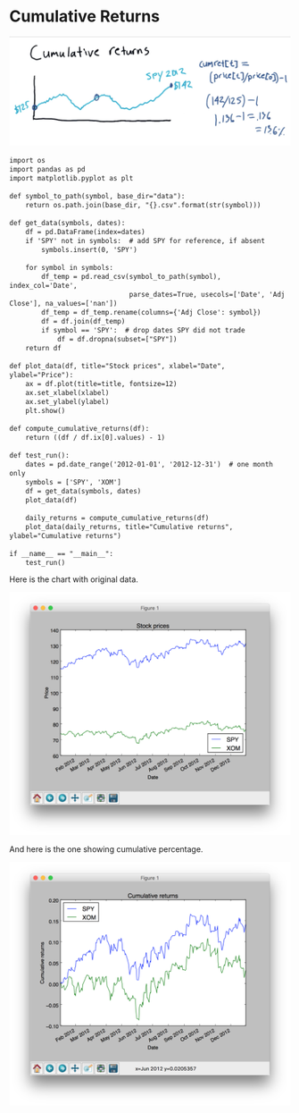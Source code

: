# Cumulative Returns



![](/assets/cumulative-return.png)

```
import os
import pandas as pd
import matplotlib.pyplot as plt

def symbol_to_path(symbol, base_dir="data"):
    return os.path.join(base_dir, "{}.csv".format(str(symbol)))

def get_data(symbols, dates):
    df = pd.DataFrame(index=dates)
    if 'SPY' not in symbols:  # add SPY for reference, if absent
        symbols.insert(0, 'SPY')

    for symbol in symbols:
        df_temp = pd.read_csv(symbol_to_path(symbol), index_col='Date',
                              parse_dates=True, usecols=['Date', 'Adj Close'], na_values=['nan'])
        df_temp = df_temp.rename(columns={'Adj Close': symbol})
        df = df.join(df_temp)
        if symbol == 'SPY':  # drop dates SPY did not trade
            df = df.dropna(subset=["SPY"])
    return df

def plot_data(df, title="Stock prices", xlabel="Date", ylabel="Price"):
    ax = df.plot(title=title, fontsize=12)
    ax.set_xlabel(xlabel)
    ax.set_ylabel(ylabel)
    plt.show()

def compute_cumulative_returns(df):
    return ((df / df.ix[0].values) - 1)

def test_run():
    dates = pd.date_range('2012-01-01', '2012-12-31')  # one month only
    symbols = ['SPY', 'XOM']
    df = get_data(symbols, dates)
    plot_data(df)

    daily_returns = compute_cumulative_returns(df)
    plot_data(daily_returns, title="Cumulative returns", ylabel="Cumulative returns")

if __name__ == "__main__":
    test_run()
```

Here is the chart with original data. 

![](/assets/cumulative-original-data.png)

And here is the one showing cumulative percentage.

![](/assets/cumulative-percentage.png)

